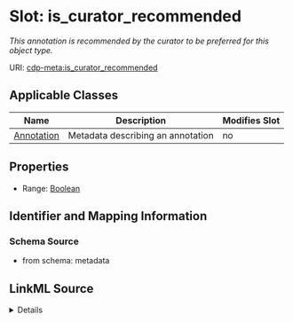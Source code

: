 

# Slot: is_curator_recommended


_This annotation is recommended by the curator to be preferred for this object type._



URI: [cdp-meta:is_curator_recommended](metadatais_curator_recommended)



<!-- no inheritance hierarchy -->





## Applicable Classes

| Name | Description | Modifies Slot |
| --- | --- | --- |
| [Annotation](Annotation.md) | Metadata describing an annotation |  no  |







## Properties

* Range: [Boolean](Boolean.md)





## Identifier and Mapping Information







### Schema Source


* from schema: metadata




## LinkML Source

<details>
```yaml
name: is_curator_recommended
description: This annotation is recommended by the curator to be preferred for this
  object type.
from_schema: metadata
exact_mappings:
- cdp-common:annotation_is_curator_recommended
rank: 1000
ifabsent: 'False'
alias: is_curator_recommended
owner: Annotation
domain_of:
- Annotation
range: boolean
inlined: true
inlined_as_list: true

```
</details>